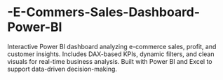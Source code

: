 # -E-Commers-Sales-Dashboard-Power-BI
Interactive Power BI dashboard analyzing e-commerce sales, profit, and customer insights. Includes DAX-based KPIs, dynamic filters, and clean visuals for real-time business analysis. Built with Power BI and Excel to support data-driven decision-making.
